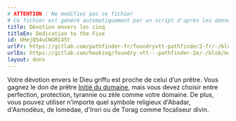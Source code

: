 ```yaml
---
# ATTENTION : Ne modifiez pas ce fichier
# Ce fichier est généré automatiquement par un script d'après les données du module Foundry VTT officiel et de sa traduction
title: Dévotion envers les cinq
titleEn: Dedication to the Five
id: UHejQS4uCNGRI45t
urlFr: https://gitlab.com/pathfinder-fr/foundryvtt-pathfinder2-fr/-/blob/master/data/feats/UHejQS4uCNGRI45t.htm
urlEn: https://gitlab.com/hooking/foundry-vtt---pathfinder-2e/-/blob/master/packs/data/feats.db/dedication-to-the-five.json
layout: dons
---
```

Votre dévotion envers le Dieu griffu est proche de celui d’un prêtre. Vous gagnez le don de prêtre [Initié du domaine](initié-du-domaine.md), mais vous devez choisir entre perfection, protection, tyrannie ou zèle comme votre domaine. De plus, vous pouvez utiliser n’importe quel symbole religieux d'Abadar, d'Asmodéus, de Iomedae, d'Irori ou de Torag comme focaliseur divin.
